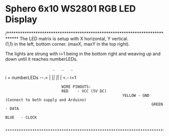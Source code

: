 # Sphero 6x10 WS2801 RGB LED Display

/*****************************************************************************
The LED matrix is setup with X horizontal, Y vertical.  
(1,1) in the left, bottom corner.  (maxX, maxY in the top right).  

The lights are strung with i=1 being in the bottom right and weaving up and down
until it reaches numberLEDs.  

                         _   _   _
  i = numberLEDs --.> | |_| |_| | <.- i=1


                             WIRE PINOUTS:
                             RED    - VCC (5V DC)
                                                        YELLOW - GND (Connect to both supply and Arduino)
                                                                     GREEN  - DATA
                                                                                  BLUE   - CLOCK
                                                                                               
                                                                                               *****************************************************************************/

                                                                                               
